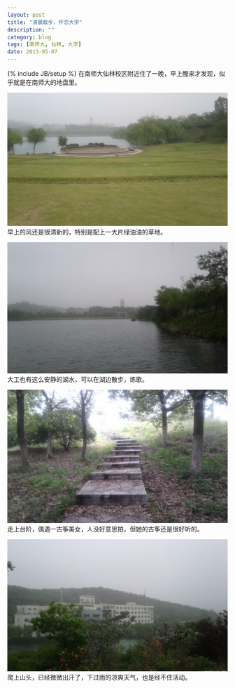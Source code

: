 ```yaml
---
layout: post
title: "清晨散步，怀念大学"
description: ""
category: blog
tags: [南师大, 仙林, 大学]
date: 2013-05-07
---
```

{% include JB/setup %}
在南师大仙林校区附近住了一晚，早上醒来才发现，似乎就是在南师大的地盘里。  

![大片草地](/blog/image/xianlin1.jpg)
早上的风还是很清新的，特别是配上一大片绿油油的草地。  

![小湖](/blog/image/xianlin2.jpg)
大工也有这么安静的湖水，可以在湖边散步，练歌。  

![小山阶梯](/blog/image/xianlin3.jpg)
走上台阶，偶遇一古筝美女，人没好意思拍，但她的古筝还是很好听的。  

![远望宾馆](/blog/image/xianlin4.jpg)
爬上山头，已经微微出汗了，下过雨的凉爽天气，也是经不住活动。  
